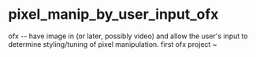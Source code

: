 # pixel_manip_by_user_input_ofx
ofx -- have image in (or later, possibly video) and allow the user's input to determine styling/tuning of pixel manipulation. first ofx project ~ 
